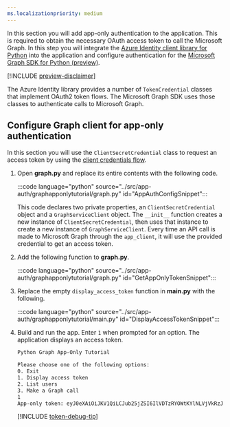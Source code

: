 ```yaml
---
ms.localizationpriority: medium
---
```


<!-- markdownlint-disable MD041 -->

In this section you will add app-only authentication to the application. This is required to obtain the necessary OAuth access token to call the Microsoft Graph. In this step you will integrate the [Azure Identity client library for Python](https://github.com/Azure/azure-sdk-for-python/tree/main/sdk/identity/azure-identity) into the application and configure authentication for the [Microsoft Graph SDK for Python (preview)](https://github.com/microsoftgraph/msgraph-sdk-python).

[!INCLUDE [preview-disclaimer](../preview-disclaimer.md)]

The Azure Identity library provides a number of `TokenCredential` classes that implement OAuth2 token flows. The Microsoft Graph SDK uses those classes to authenticate calls to Microsoft Graph.

## Configure Graph client for app-only authentication

In this section you will use the `ClientSecretCredential` class to request an access token by using the [client credentials flow](/azure/active-directory/develop/v2-oauth2-client-creds-grant-flow).

1. Open **graph.py** and replace its entire contents with the following code.

    :::code language="python" source="../src/app-auth/graphapponlytutorial/graph.py" id="AppAuthConfigSnippet":::

    This code declares two private properties, an `ClientSecretCredential` object and a `GraphServiceClient` object. The `__init__` function creates a new instance of `ClientSecretCredential`, then uses that instance to create a new instance of `GraphServiceClient`. Every time an API call is made to Microsoft Graph through the `app_client`, it will use the provided credential to get an access token.

1. Add the following function to **graph.py**.

    :::code language="python" source="../src/app-auth/graphapponlytutorial/graph.py" id="GetAppOnlyTokenSnippet":::

1. Replace the empty `display_access_token` function in **main.py** with the following.

    :::code language="python" source="../src/app-auth/graphapponlytutorial/main.py" id="DisplayAccessTokenSnippet":::

1. Build and run the app. Enter `1` when prompted for an option. The application displays an access token.

    ```bash
    Python Graph App-Only Tutorial

    Please choose one of the following options:
    0. Exit
    1. Display access token
    2. List users
    3. Make a Graph call
    1
    App-only token: eyJ0eXAiOiJKV1QiLCJub25jZSI6IlVDTzRYOWtKYlNLVjVkRzJGenJqd2xvVUcwWS...
    ```

    [!INCLUDE [token-debug-tip](../../shared/app-token-debug-tip.md)]
